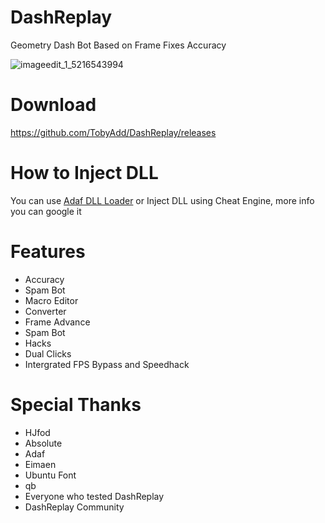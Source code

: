 # DashReplay
Geometry Dash Bot Based on Frame Fixes Accuracy

![imageedit_1_5216543994](https://user-images.githubusercontent.com/66429886/204888238-f9561b9a-5872-4558-a69c-e5e1d6fa2501.png)

# Download
https://github.com/TobyAdd/DashReplay/releases

# How to Inject DLL
You can use [Adaf DLL Loader](https://github.com/adafcaefc/GDDllLoader) or Inject DLL using Cheat Engine, more info you can google it

# Features
- Accuracy
- Spam Bot
- Macro Editor
- Converter
- Frame Advance
- Spam Bot
- Hacks
- Dual Clicks
- Intergrated FPS Bypass and Speedhack

# Special Thanks
- HJfod
- Absolute
- Adaf
- Eimaen
- Ubuntu Font
- qb
- Everyone who tested DashReplay
- DashReplay Community
